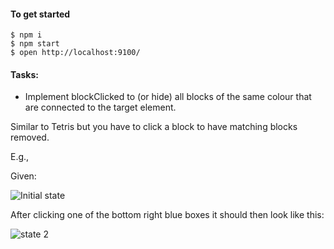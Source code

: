 #### To get started

```
$ npm i
$ npm start
$ open http://localhost:9100/
```

#### Tasks:

* Implement blockClicked to (or hide) all blocks of the same colour that are connected to the target element.

Similar to Tetris but you have to click a block to have matching blocks removed.

E.g.,

Given:

![Initial state](https://trottski.s3.amazonaws.com/snaps/initial.jpg)

After clicking one of the bottom right blue boxes it should then look
like this:

![state 2](https://trottski.s3.amazonaws.com/snaps/stage2.jpg)
